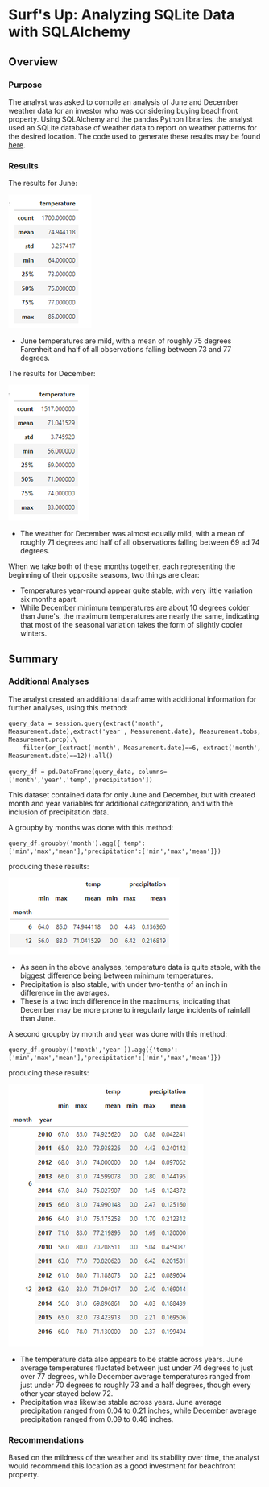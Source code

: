 # Surf's Up: Analyzing SQLite Data with SQLAlchemy

## Overview

### Purpose

The analyst was asked to compile an analysis of June and December weather data for an investor who was considering buying beachfront property. Using SQLAlchemy and the pandas Python libraries, the analyst used an SQLite database of weather data to report on weather patterns for the desired location. The code used to generate these results may be found [here](https://github.com/cbeckler/surfs_up/blob/main/SurfsUp_Challenge.ipynb).

### Results

The results for June:

![June results](https://github.com/cbeckler/surfs_up/blob/main/Resources/june_results.png)

* June temperatures are mild, with a mean of roughly 75 degrees Farenheit and half of all observations falling between 73 and 77 degrees.

The results for December:

![December results](https://github.com/cbeckler/surfs_up/blob/main/Resources/dec_results.png)

* The weather for December was almost equally mild, with a mean of roughly 71 degrees and half of all observations falling between 69 ad 74 degrees.

When we take both of these months together, each representing the beginning of their opposite seasons, two things are clear:

* Temperatures year-round appear quite stable, with very little variation six months apart.
* While December minimum temperatures are about 10 degrees colder than June's, the maximum temperatures are nearly the same, indicating that most of the seasonal variation takes the form of slightly cooler winters.

## Summary

### Additional Analyses

The analyst created an additional dataframe with additional information for further analyses, using this method:

```
query_data = session.query(extract('month', Measurement.date),extract('year', Measurement.date), Measurement.tobs, Measurement.prcp).\
    filter(or_(extract('month', Measurement.date)==6, extract('month', Measurement.date)==12)).all()

query_df = pd.DataFrame(query_data, columns=['month','year','temp','precipitation'])
```

This dataset contained data for only June and December, but with created month and year variables for additional categorization, and with the inclusion of precipitation data.

A groupby by months was done with this method:

```
query_df.groupby('month').agg({'temp':['min','max','mean'],'precipitation':['min','max','mean']})
```
producing these results:

![month groupby](https://github.com/cbeckler/surfs_up/blob/main/Resources/month_analysis.png)

* As seen in the above analyses, temperature data is quite stable, with the biggest difference being between minimum temperatures.
* Precipitation is also stable, with under two-tenths of an inch in difference in the averages.
* These is a two inch difference in the maximums, indicating that December may be more prone to irregularly large incidents of rainfall than June.

A second groupby by month and year was done with this method:

```
query_df.groupby(['month','year']).agg({'temp':['min','max','mean'],'precipitation':['min','max','mean']})
```
producing these results:

![year groupby](https://github.com/cbeckler/surfs_up/blob/main/Resources/year_analysis.png)

* The temperature data also appears to be stable across years. June average temperatures fluctated between just under 74 degrees to just over 77 degrees, while December average temperatures ranged from just under 70 degrees to roughly 73 and a half degrees, though every other year stayed below 72.
* Precipitation was likewise stable across years. June average precipitation ranged from 0.04 to 0.21 inches, while December average precipitation ranged from 0.09 to 0.46 inches.

### Recommendations

Based on the mildness of the weather and its stability over time, the analyst would recommend this location as a good investment for beachfront property.

